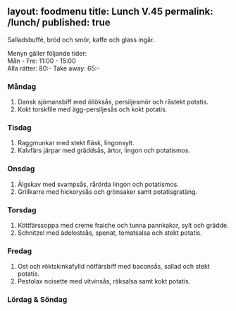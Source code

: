 
layout: foodmenu
title: Lunch V.45
permalink: /lunch/
published: true
---
Salladsbuffé, bröd och smör, kaffe och glass ingår.

Menyn gäller följande tider:  
Mån - Fre: 11:00 - 15:00  
Alla rätter: 80:- Take away: 65:-

### Måndag

1. Dansk sjömansbiff med öllöksås, persiljesmör och råstekt potatis.
2. Kokt torskfile med ägg-persiljesås och kokt potatis.

### Tisdag

1. Raggmunkar med stekt fläsk, lingonsylt.
2. Kalvfärs järpar med gräddsås, ärtor, lingon och potatismos.

### Onsdag

1. Älgskav med svampsås, rårörda lingon och potatismos.
2. Grillkarre med hickorysås och grönsaker samt potatisgratäng.

### Torsdag

 1. Köttfärssoppa med creme fraiche och tunna pannkakor, sylt och grädde.
 2. Schnitzel med ädelostsås, spenat, tomatsalsa och stekt potatis.

### Fredag

1. Ost och röktskinkafylld nötfärsbiff med baconsås, sallad och stekt potatis.
2. Pestolax noisette med vitvinsås, räksalsa samt kokt potatis.

### Lördag & Söndag
A la Carte - Välkommen
